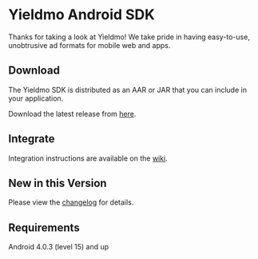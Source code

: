 # Yieldmo Android SDK

Thanks for taking a look at Yieldmo! We take pride in having easy-to-use, unobtrusive ad formats for mobile web and apps.

## Download

The Yieldmo SDK is distributed as an AAR or JAR that you can include in your application.

Download the latest release from [here](https://github.com/yieldmo/yieldmo-android-sdk/releases).

## Integrate

Integration instructions are available on the [wiki](https://github.com/yieldmo/yieldmo-android-sdk/wiki/Getting-Started).

## New in this Version

Please view the [changelog](https://github.com/yieldmo/yieldmo-android-sdk/blob/master/CHANGELOG.md) for details.

## Requirements

Android 4.0.3 (level 15) and up

